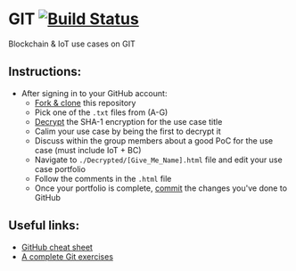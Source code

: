 # GIT [![Build Status](https://travis-ci.org/joemccann/dillinger.svg?branch=master)](https://travis-ci.org/joemccann/dillinger)
Blockchain &amp; IoT use cases on GIT


## Instructions:
- After signing in to your GitHub account:
  - [Fork & clone](https://help.github.com/en/articles/fork-a-repo) this repository
  - Pick one of the `.txt` files from (A-G)
  - [Decrypt](https://hashtoolkit.com/reverse-hash) the SHA-1 encryption for the use case title
  - Calim your use case by being the first to decrypt it
  - Discuss within the group members about a good PoC for the use case (must include IoT + BC)
  - Navigate to `./Decrypted/[Give_Me_Name].html` file and edit your use case portfolio
  - Follow the comments in the `.html` file
  - Once your portfolio is complete, [commit](https://help.github.com/en/articles/adding-an-existing-project-to-github-using-the-command-line) the changes you've done to GitHub
  
## Useful links:
- [GitHub cheat sheet](https://github.github.com/training-kit/downloads/github-git-cheat-sheet.pdf)
- [A complete Git exercises](https://gitexercises.fracz.com/)
